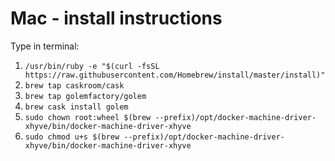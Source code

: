 
# Mac - install instructions

Type in terminal:

1. `/usr/bin/ruby -e "$(curl -fsSL https://raw.githubusercontent.com/Homebrew/install/master/install)"`
2. `brew tap caskroom/cask`
3. `brew tap golemfactory/golem`
4. `brew cask install golem`
5. `sudo chown root:wheel $(brew --prefix)/opt/docker-machine-driver-xhyve/bin/docker-machine-driver-xhyve`
6. `sudo chmod u+s $(brew --prefix)/opt/docker-machine-driver-xhyve/bin/docker-machine-driver-xhyve`